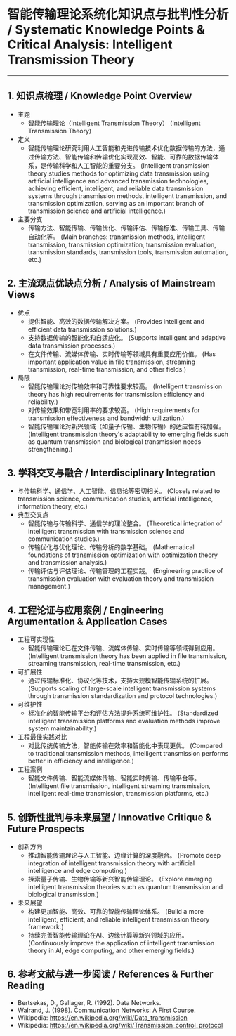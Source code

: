 # 智能传输理论系统化知识点与批判性分析 / Systematic Knowledge Points & Critical Analysis: Intelligent Transmission Theory

---

## 1. 知识点梳理 / Knowledge Point Overview

- 主题
  - 智能传输理论（Intelligent Transmission Theory）
      (Intelligent Transmission Theory)
- 定义
  - 智能传输理论研究利用人工智能和先进传输技术优化数据传输的方法，通过传输方法、智能传输和传输优化实现高效、智能、可靠的数据传输体系，是传输科学和人工智能的重要分支。
      (Intelligent transmission theory studies methods for optimizing data transmission using artificial intelligence and advanced transmission technologies, achieving efficient, intelligent, and reliable data transmission systems through transmission methods, intelligent transmission, and transmission optimization, serving as an important branch of transmission science and artificial intelligence.)
- 主要分支
  - 传输方法、智能传输、传输优化、传输评估、传输标准、传输工具、传输自动化等。
      (Main branches: transmission methods, intelligent transmission, transmission optimization, transmission evaluation, transmission standards, transmission tools, transmission automation, etc.)

## 2. 主流观点优缺点分析 / Analysis of Mainstream Views

- 优点
  - 提供智能、高效的数据传输解决方案。
      (Provides intelligent and efficient data transmission solutions.)
  - 支持数据传输的智能化和自适应化。
      (Supports intelligent and adaptive data transmission processes.)
  - 在文件传输、流媒体传输、实时传输等领域具有重要应用价值。
      (Has important application value in file transmission, streaming transmission, real-time transmission, and other fields.)
- 局限
  - 智能传输理论对传输效率和可靠性要求较高。
      (Intelligent transmission theory has high requirements for transmission efficiency and reliability.)
  - 对传输效果和带宽利用率的要求较高。
      (High requirements for transmission effectiveness and bandwidth utilization.)
  - 智能传输理论对新兴领域（如量子传输、生物传输）的适应性有待加强。
      (Intelligent transmission theory's adaptability to emerging fields such as quantum transmission and biological transmission needs strengthening.)

## 3. 学科交叉与融合 / Interdisciplinary Integration

- 与传输科学、通信学、人工智能、信息论等密切相关。
  (Closely related to transmission science, communication studies, artificial intelligence, information theory, etc.)
- 典型交叉点
  - 智能传输与传输科学、通信学的理论整合。
      (Theoretical integration of intelligent transmission with transmission science and communication studies.)
  - 传输优化与优化理论、传输分析的数学基础。
      (Mathematical foundations of transmission optimization with optimization theory and transmission analysis.)
  - 传输评估与评估理论、传输管理的工程实践。
      (Engineering practice of transmission evaluation with evaluation theory and transmission management.)

## 4. 工程论证与应用案例 / Engineering Argumentation & Application Cases

- 工程可实现性
  - 智能传输理论已在文件传输、流媒体传输、实时传输等领域得到应用。
      (Intelligent transmission theory has been applied in file transmission, streaming transmission, real-time transmission, etc.)
- 可扩展性
  - 通过传输标准化、协议化等技术，支持大规模智能传输系统的扩展。
      (Supports scaling of large-scale intelligent transmission systems through transmission standardization and protocol technologies.)
- 可维护性
  - 标准化的智能传输平台和评估方法提升系统可维护性。
      (Standardized intelligent transmission platforms and evaluation methods improve system maintainability.)
- 工程最佳实践对比
  - 对比传统传输方法，智能传输在效率和智能化中表现更优。
      (Compared to traditional transmission methods, intelligent transmission performs better in efficiency and intelligence.)
- 工程案例
  - 智能文件传输、智能流媒体传输、智能实时传输、传输平台等。
      (Intelligent file transmission, intelligent streaming transmission, intelligent real-time transmission, transmission platforms, etc.)

## 5. 创新性批判与未来展望 / Innovative Critique & Future Prospects

- 创新方向
  - 推动智能传输理论与人工智能、边缘计算的深度融合。
      (Promote deep integration of intelligent transmission theory with artificial intelligence and edge computing.)
  - 探索量子传输、生物传输等新兴智能传输理论。
      (Explore emerging intelligent transmission theories such as quantum transmission and biological transmission.)
- 未来展望
  - 构建更加智能、高效、可靠的智能传输理论体系。
      (Build a more intelligent, efficient, and reliable intelligent transmission theory framework.)
  - 持续完善智能传输理论在AI、边缘计算等新兴领域的应用。
      (Continuously improve the application of intelligent transmission theory in AI, edge computing, and other emerging fields.)

## 6. 参考文献与进一步阅读 / References & Further Reading

- Bertsekas, D., Gallager, R. (1992). Data Networks.
- Walrand, J. (1998). Communication Networks: A First Course.
- Wikipedia: <https://en.wikipedia.org/wiki/Data_transmission>
- Wikipedia: <https://en.wikipedia.org/wiki/Transmission_control_protocol>
